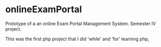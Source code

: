 # onlineExamPortal
Prototype of a an online Exam Portal Management System. Semester IV project.

This was the first php project that I did 'while' and 'for' learning php,
